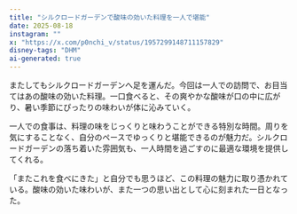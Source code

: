 ```yaml
---
title: "シルクロードガーデンで酸味の効いた料理を一人で堪能"
date: 2025-08-18
instagram: ""
x: "https://x.com/p0nchi_v/status/1957299148711157829"
disney-tags: "DHM"
ai-generated: true
---
```


またしてもシルクロードガーデンへ足を運んだ。今回は一人での訪問で、お目当てはあの酸味の効いた料理。一口食べると、その爽やかな酸味が口の中に広がり、暑い季節にぴったりの味わいが体に沁みていく。

一人での食事は、料理の味をじっくりと味わうことができる特別な時間。周りを気にすることなく、自分のペースでゆっくりと堪能できるのが魅力だ。シルクロードガーデンの落ち着いた雰囲気も、一人時間を過ごすのに最適な環境を提供してくれる。

「またこれを食べにきた」と自分でも思うほど、この料理の魅力に取り憑かれている。酸味の効いた味わいが、また一つの思い出として心に刻まれた一日となった。
